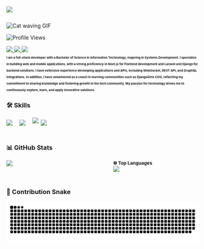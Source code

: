 <h1>
  <img src="https://readme-typing-svg.herokuapp.com/?font=Righteous&size=24&center=false&vCenter=true&width=400&height=40&duration=4000&lines=Hi+There!+👋;+I'm+Melanie+Abalde!" />
</h1>

<img src="https://media0.giphy.com/media/NgurY1o4z080Jfoyzw/giphy.gif?cid=6c09b952g4ubiv1590jpcedb33d6dqvb6kduerb0valgfyr6&ep=v1_stickers_search&rid=giphy.gif&ct=s" alt="Cat waving GIF" width="130" height="130" />

<p>
  <img src="https://komarev.com/ghpvc/?username=Araanna&color=blue" alt="Profile Views" width="100" />
</p>

<a href="https://www.instagram.com/arannnnnaaa/?hl=en" target="_blank">
  <img src="https://img.shields.io/badge/Insta-gray?style=flat-square&logo=instagram&logoColor=white" height="18" />
</a>
<a href="mailto:melanieabalde0@gmail.com" target="_blank">
  <img src="https://img.shields.io/badge/Gmail-gray?style=flat-square&logo=gmail&logoColor=white" height="18" />
</a>
<a href="https://www.linkedin.com/in/melanie-ladrillo-abalde-7283b8299/" target="_blank">
  <img src="https://img.shields.io/badge/LinkedIn-gray?style=flat-square&logo=linkedin&logoColor=white" height="18" />
</a>

<br />

<span style="font-size: 8px; font-weight: bold;">
  I am a full-stack developer with a Bachelor of Science in Information Technology, majoring in Systems Development. I specialize in building web and mobile applications, with a strong proficiency in Next.js for frontend development and Laravel and Django for backend solutions. I have extensive experience developing applications and APIs, including WebSocket, REST API, and GraphQL integrations. In addition, I have volunteered as a coach in learning communities such as DjangoGirls CDO, reflecting my commitment to sharing knowledge and fostering growth in the tech community. My passion for technology drives me to continuously explore, learn, and apply innovative solutions.
</span>


<br />

### 🛠️ Skills
<div style="display: flex; gap: 6px; align-items: center;">
  <img src="https://skillicons.dev/icons?i=nextjs" width="28" />
  <img src="https://skillicons.dev/icons?i=docker" width="28" />
  <img src="https://img.shields.io/badge/DRF-gray?style=flat-square&logo=django&logoColor=white" height="28" />
  <img src="https://skillicons.dev/icons?i=typescript" width="28" />
</div>

<br />

### 📊 GitHub Stats
<div style="display: flex; gap: 10px; flex-wrap: wrap;">
  <img src="https://github-readme-stats.vercel.app/api?username=Araanna&show_icons=true&theme=radical&hide_title=true&hide_border=true&hide_rank=false&count_private=true" width="270" />
  <div>
    <p style="font-size: 12px; margin: 0;"><strong>🌐 Top Languages</strong></p>
    <img src="https://github-readme-stats.vercel.app/api/top-langs/?username=Araanna&layout=compact&theme=radical&hide_border=true" width="200" />
  </div>
</div>

<br />

### 🐍 Contribution Snake
<img alt="snake eating my contributions" src="https://raw.githubusercontent.com/salesp07/salesp07/output/github-contribution-grid-snake.svg" />
